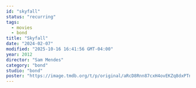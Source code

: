 ```yaml
---
id: "skyfall"
status: "recurring"
tags:
  - movies
  - bond
title: "Skyfall"
date: "2024-02-07"
modified: "2025-10-16 16:41:56 GMT-04:00"
year: 2012
director: "Sam Mendes"
category: "bond"
studio: "bond"
poster: "https://image.tmdb.org/t/p/original/aRcD8Rnn87cxH4ovEKZq8dxPTnG.jpg"
---
```

